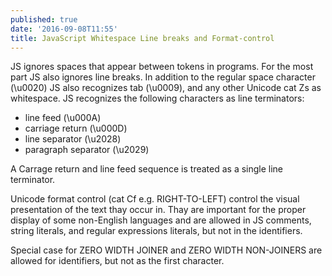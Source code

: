 ```yaml
---
published: true
date: '2016-09-08T11:55'
title: JavaScript Whitespace Line breaks and Format-control
---
```

JS ignores spaces that appear between tokens in programs. For the most part JS also ignores line breaks. In addition to the regular space character (\u0020) JS also recognizes tab (\u0009), and any other Unicode cat Zs as whitespace. JS recognizes the following characters as line terminators:

* line feed (\u000A)
* carriage return (\u000D)
* line separator (\u2028)
* paragraph separator (\u2029)

A Carrage return and line feed sequence is treated as a single line terminator.

Unicode format control (cat Cf e.g. RIGHT-TO-LEFT) control the visual presentation of the text thay occur in. Thay are important for the proper display of some non-English languages and are allowed in JS comments, string literals, and regular expressions literals, but not in the identifiers. 

Special case for ZERO WIDTH JOINER and ZERO WIDTH NON-JOINERS are allowed for identifiers, but not as the first character.